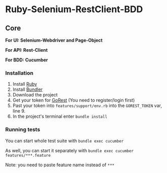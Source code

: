 # Ruby-Selenium-RestClient-BDD
## Core
**For UI: Selenium-Webdriver and Page-Object**

**For API: Rest-Client**

**For BDD: Cucumber**

### Installation
1. Install [Ruby](https://www.ruby-lang.org/en/documentation/installation/)
2. Install [Bundler](https://bundler.io)
3. Download the project
4. Get your token for [GoRest](https://gorest.co.in/my-account/access-tokens) (You need to register/login first)
5. Past your token into `features/support/env.rb` into the `GOREST_TOKEN` var, line 9.
6. In the project's terminal enter `bundle install`

### Running tests
You can start whole test suite with `bundle exec cucumber`

As well, you can start it separately with `bundle exec cucumber features/***.feature`

Note: you need to paste feature name instead of `***`


